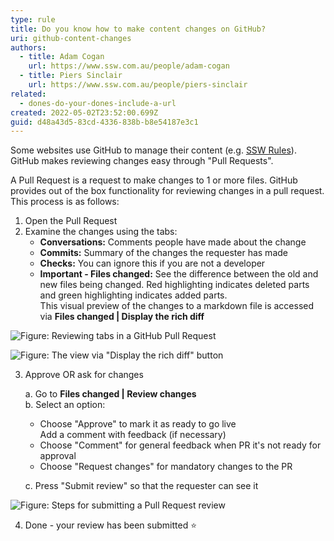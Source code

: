 ```yaml
---
type: rule
title: Do you know how to make content changes on GitHub?
uri: github-content-changes
authors:
  - title: Adam Cogan
    url: https://www.ssw.com.au/people/adam-cogan
  - title: Piers Sinclair
    url: https://www.ssw.com.au/people/piers-sinclair
related:
  - dones-do-your-dones-include-a-url
created: 2022-05-02T23:52:00.699Z
guid: d48a43d5-83cd-4336-838b-b8e54187e3c1
---
```

Some websites use GitHub to manage their content (e.g. [SSW Rules](https://github.com/SSWConsulting/SSW.Rules.Content)). GitHub makes reviewing changes easy through "Pull Requests".

A Pull Request is a request to make changes to 1 or more files. GitHub provides out of the box functionality for reviewing changes in a pull request. This process is as follows:
            
<!--endintro-->

1. Open the Pull Request
2. Examine the changes using the tabs:
    * **Conversations:** Comments people have made about the change
    * **Commits:** Summary of the changes the requester has made
    * **Checks:** You can ignore this if you are not a developer
    * **Important - Files changed:** See the difference between the old and new files being changed. Red highlighting indicates deleted parts and green highlighting indicates added parts.  
  This visual preview of the changes to a markdown file is accessed via **Files changed | Display the rich diff**

![Figure: Reviewing tabs in a GitHub Pull Request](https://user-images.githubusercontent.com/79821522/113648288-bb515b80-96cf-11eb-9f9c-3169e2f64a95.png)

![Figure: The view via "Display the rich diff" button](https://user-images.githubusercontent.com/79821522/113648341-d15f1c00-96cf-11eb-8357-81a79ac0765d.png)

3. Approve OR ask for changes
  
    a. Go to **Files changed | Review changes**  
    b. Select an option: 
   - Choose "Approve" to mark it as ready to go live  
   Add a comment with feedback (if necessary) 
   - Choose "Comment" for general feedback when PR it's not ready for approval  
   - Choose "Request changes" for mandatory changes to the PR

    c. Press "Submit review" so that the requester can see it

![Figure: Steps for submitting a Pull Request review](https://user-images.githubusercontent.com/79821522/113798232-26656580-9796-11eb-92dd-00a4385cac8b.png)

4. Done - your review has been submitted ⭐